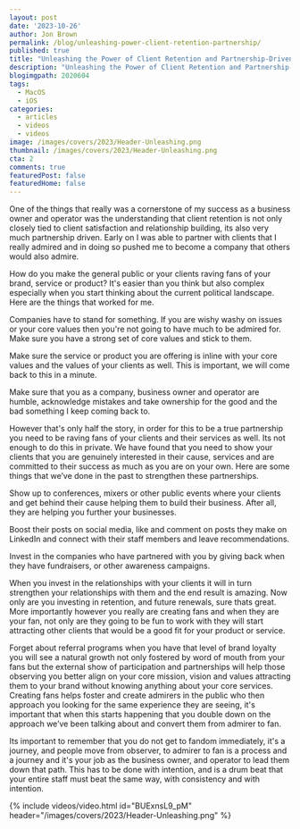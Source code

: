 ```yaml
---
layout: post
date: '2023-10-26'
author: Jon Brown
permalink: /blog/unleashing-power-client-retention-partnership/
published: true
title: "Unleashing the Power of Client Retention and Partnership-Driven Success"
description: "Unleashing the Power of Client Retention and Partnership-Driven Success"
blogimgpath: 2020604
tags:
  - MacOS
  - iOS
categories:
  - articles
  - videos
  - videos
image: /images/covers/2023/Header-Unleashing.png
thumbnail: /images/covers/2023/Header-Unleashing.png
cta: 2
comments: true
featuredPost: false
featuredHome: false
---
```

One of the things that really was a cornerstone of my success as a business owner and operator was the understanding that client retention is not only closely tied to client satisfaction and relationship building, its also very much partnership driven. Early on I was able to partner with clients that I really admired and in doing so pushed me to become a company that others would also admire. 

How do you make the general public or your clients raving fans of your brand, service or product? It's easier than you think but also complex especially when you start thinking about the current political landscape. Here are the things that worked for me. 

Companies have to stand for something. If you are wishy washy on issues or your core values then you're not going to have much to be admired for. Make sure you have a strong set of core values and stick to them. 

Make sure the service or product you are offering is inline with your core values and the values of your clients as well. This is important, we will come back to this in a minute. 

Make sure that you as a company, business owner and operator are humble, acknowledge mistakes and take ownership for the good and the bad something I keep coming back to. 

However that's only half the story, in order for this to be a true partnership you need to be raving fans of your clients and their services as well. Its not enough to do this in private. We have found that you need to show your clients that you are genuinely interested in their cause, services and are committed to their success as much as you are on your own. Here are some things that we’ve done in the past to strengthen these partnerships. 

Show up to conferences, mixers or other public events where your clients and get behind their cause helping them to build their business. After all, they are helping you further your businesses. 

Boost their posts on social media, like and comment on posts they make on LinkedIn and connect with their staff members and leave recommendations. 

Invest in the companies who have partnered with you by giving back when they have fundraisers, or other awareness campaigns. 

When you invest in the relationships with your clients it will in turn strengthen your relationships with them and the end result is amazing. Now only are you investing in retention, and future renewals, sure thats great. More importantly however you really are creating fans and when they are your fan, not only are they going to be fun to work with they will start attracting other clients that would be a good fit for your product or service. 

Forget about referral programs when you have that level of brand loyalty you will see a natural growth not only fostered by word of mouth from your fans but the external show of participation and partnerships will help those observing you better align on your core mission, vision and values attracting them to your brand without knowing anything about your core services. Creating fans helps foster and create admirers in the public who then approach you looking for the same experience they are seeing, it's important that when this starts happening that you double down on the approach we’ve been talking about and convert them from admirer to fan. 

Its important to remember that you do not get to fandom immediately, it's a journey, and people move from observer, to admirer to fan is a process and a journey and it's your job as the business owner, and operator to lead them down that path. This has to be done with intention, and is a drum beat that your entire staff must beat the same way, with consistency and with intention. 

{% include videos/video.html id="BUExnsL9_pM" header="/images/covers/2023/Header-Unleashing.png" %}